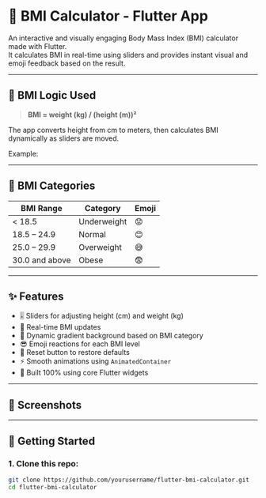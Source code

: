 # 💪 BMI Calculator - Flutter App

An interactive and visually engaging Body Mass Index (BMI) calculator made with Flutter.  
It calculates BMI in real-time using sliders and provides instant visual and emoji feedback based on the result.

---

## 📐 BMI Logic Used

> **BMI = weight (kg) / (height (m))²**

The app converts height from cm to meters, then calculates BMI dynamically as sliders are moved.

Example:

---

## 🧠 BMI Categories

| BMI Range      | Category     | Emoji  |
|----------------|--------------|--------|
| < 18.5         | Underweight  | 😟     |
| 18.5 – 24.9    | Normal       | 😊     |
| 25.0 – 29.9    | Overweight   | 😅     |
| 30.0 and above | Obese        | 😨     |

---

## ✨ Features

- 🎚️ Sliders for adjusting height (cm) and weight (kg)
- 🔢 Real-time BMI updates
- 🎨 Dynamic gradient background based on BMI category
- 😎 Emoji reactions for each BMI level
- 🧽 Reset button to restore defaults
- ⚡ Smooth animations using `AnimatedContainer`
- 🧱 Built 100% using core Flutter widgets

---

## 📸 Screenshots



---

## 🚀 Getting Started

### 1. Clone this repo:
```bash
git clone https://github.com/yourusername/flutter-bmi-calculator.git
cd flutter-bmi-calculator
